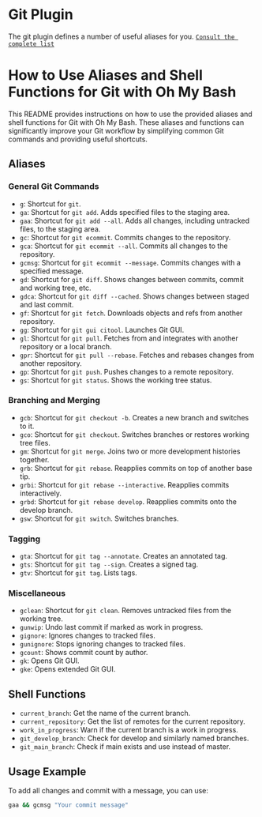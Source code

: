 # Git Plugin

The git plugin defines a number of useful aliases for you.
[`Consult the complete list`](git.plugin.sh#L34)

# How to Use Aliases and Shell Functions for Git with Oh My Bash

This README provides instructions on how to use the provided aliases and shell
functions for Git with Oh My Bash. These aliases and functions can significantly
improve your Git workflow by simplifying common Git commands and providing
useful shortcuts.

## Aliases

### General Git Commands

-   `g`: Shortcut for `git`.
-   `ga`: Shortcut for `git add`. Adds specified files to the staging area.
-   `gaa`: Shortcut for `git add --all`. Adds all changes, including untracked
    files, to the staging area.
-   `gc`: Shortcut for `git ecommit`. Commits changes to the repository.
-   `gca`: Shortcut for `git ecommit --all`. Commits all changes to the
    repository.
-   `gcmsg`: Shortcut for `git ecommit --message`. Commits changes with a
    specified message.
-   `gd`: Shortcut for `git diff`. Shows changes between commits, commit and
    working tree, etc.
-   `gdca`: Shortcut for `git diff --cached`. Shows changes between staged and
    last commit.
-   `gf`: Shortcut for `git fetch`. Downloads objects and refs from another
    repository.
-   `gg`: Shortcut for `git gui citool`. Launches Git GUI.
-   `gl`: Shortcut for `git pull`. Fetches from and integrates with another
    repository or a local branch.
-   `gpr`: Shortcut for `git pull --rebase`. Fetches and rebases changes from
    another repository.
-   `gp`: Shortcut for `git push`. Pushes changes to a remote repository.
-   `gs`: Shortcut for `git status`. Shows the working tree status.

### Branching and Merging

-   `gcb`: Shortcut for `git checkout -b`. Creates a new branch and switches to
    it.
-   `gco`: Shortcut for `git checkout`. Switches branches or restores working
    tree files.
-   `gm`: Shortcut for `git merge`. Joins two or more development histories
    together.
-   `grb`: Shortcut for `git rebase`. Reapplies commits on top of another base
    tip.
-   `grbi`: Shortcut for `git rebase --interactive`. Reapplies commits
    interactively.
-   `grbd`: Shortcut for `git rebase develop`. Reapplies commits onto the
    develop branch.
-   `gsw`: Shortcut for `git switch`. Switches branches.

### Tagging

-   `gta`: Shortcut for `git tag --annotate`. Creates an annotated tag.
-   `gts`: Shortcut for `git tag --sign`. Creates a signed tag.
-   `gtv`: Shortcut for `git tag`. Lists tags.

### Miscellaneous

-   `gclean`: Shortcut for `git clean`. Removes untracked files from the working
    tree.
-   `gunwip`: Undo last commit if marked as work in progress.
-   `gignore`: Ignores changes to tracked files.
-   `gunignore`: Stops ignoring changes to tracked files.
-   `gcount`: Shows commit count by author.
-   `gk`: Opens Git GUI.
-   `gke`: Opens extended Git GUI.

## Shell Functions

-   `current_branch`: Get the name of the current branch.
-   `current_repository`: Get the list of remotes for the current repository.
-   `work_in_progress`: Warn if the current branch is a work in progress.
-   `git_develop_branch`: Check for develop and similarly named branches.
-   `git_main_branch`: Check if main exists and use instead of master.

## Usage Example

To add all changes and commit with a message, you can use:

```bash
gaa && gcmsg "Your commit message"
```
